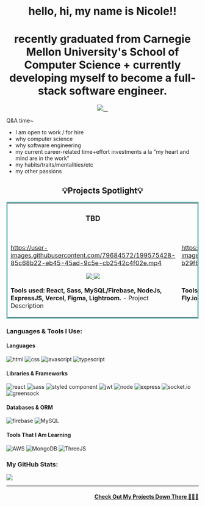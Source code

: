 <h1 align="center">hello, hi, my name is Nicole!!</h1>

<h1 align="center">recently graduated from Carnegie Mellon University's School of Computer Science + currently developing myself to become a full-stack software engineer.</h1>

<p align="center">
  <a target="_blank" href="https://www.linkedin.com/in/nicolepa/" target="_blank">
    <img src="https://img.shields.io/badge/linkedin-%230077B5.svg?style=for-the-badge&logo=linkedin&logoColor=white"/>
  </a>
  <a target="_blank" href="https://calendly.com/nicolepa_dev" target="_blank">
    <img src=""/>
  </a>
  <a target="_blank" href="https://nicolepa.webflow.io/" target="_blank">
    <img src="">
  </a>
  <a target="_blank" href="https://www.nicolepa.hashnode.dev" target="_blank">
    <img src=""/>
  </a>
</p>

Q&A time~
<ul>
<li>I am open to work / for hire</li>
<li>why computer science</li>
<li>why software engineering</li>
<li>my current career-related time+effort investments a la "my heart and mind are in the work"</li>
<li>my habits/traits/mentalities/etc</li>
<li>my other passions</li>
</ul>

<h2 align="center">💡Projects Spotlight💡</h2>
<table bordercolor="#66b2b2">
  <tr>
    <td width="50%" valign="top">
      <h3 align="center">TBD</h3>
        <br>
<a target="_blank" href="https://google.com/"></a>

https://user-images.githubusercontent.com/79684572/199575428-85c68b22-eb45-45ad-9c5e-cb2542c4f02e.mp4

  <p align="center">
  <a href="https://github.com/nicolepa" target="_blank">
    <img src="https://img.shields.io/badge/Code-black?style=for-the-badge&logo=github">
  </a>  
  <a href="https://google.com/" target="_blank">
    <img src="https://img.shields.io/badge/-website-green?style=for-the-badge&color=243964">
  </a>
      </p>
        <p><strong>Tools used: React, Sass, MySQL/Firebase, NodeJs, ExpressJS, Vercel, Figma, Lightroom.</strong> - Project Description
</p>
    </td>
<td width="50%" valign="top">
      <h3 align="center">TBD2</h3>
        <br>
<a target="_blank" href="https://google.com/"></a>

https://user-images.githubusercontent.com/79684572/199574881-b29f6782-48de-4224-857e-5caca568aba3.mp4

  <p align="center">
  <a href="https://github.com/nicolepa" target="_blank">
    <img src="https://img.shields.io/badge/Code-black?style=for-the-badge&logo=github">
  </a>  
  <a href="https://google.com/" target="_blank">
    <img src="https://img.shields.io/badge/-website-green?style=for-the-badge&color=243964">
  </a>
      </p>
        <p><strong>Tools used: React, Sass, NodeJs, ExpressJS, Vercel, Fly.io .</strong> - Project Description</p>
    </td>
  </tr>
  
  
</table>

<h3>Languages & Tools I Use:</h3>
<h4>Languages</h4>
<p>
<img src="https://img.shields.io/badge/HTML5-E34F26?style=for-the-badge&logo=html5&logoColor=white" alt="html" >
<img src="https://img.shields.io/badge/CSS3-1572B6?style=for-the-badge&logo=css3&logoColor=white" alt="css">
<img src="https://img.shields.io/badge/JavaScript-323330?style=for-the-badge&logo=javascript&logoColor=F7DF1E" alt="javascript">
<img src="https://img.shields.io/badge/TypeScript-007ACC?style=for-the-badge&logo=typescript&logoColor=white" alt="typescript"> </p>
<h4>Libraries & Frameworks</h4>
<p>
<img src="https://img.shields.io/badge/React-20232A?style=for-the-badge&logo=react&logoColor=61DAFB" alt="react">
<img src="https://img.shields.io/badge/Sass-CC6699?style=for-the-badge&logo=sass&logoColor=white" alt="sass">
<img src="https://img.shields.io/badge/styled--components-DB7093?style=for-the-badge&logo=styled-components&logoColor=white" alt="styled component">
 <img src="https://img.shields.io/badge/JWT-000000?style=for-the-badge&logo=JSON%20web%20tokens&logoColor=white" alt="jwt">
<img src="https://img.shields.io/badge/Node.js-339933?style=for-the-badge&logo=nodedotjs&logoColor=white" alt="node">
<img src="https://img.shields.io/badge/Express.js-000000?style=for-the-badge&logo=express&logoColor=white" alt="express">
<img src="https://img.shields.io/badge/Socket.io-black?style=for-the-badge&logo=socket.io&badgeColor=010101" alt="socket.io">
<img src="https://img.shields.io/badge/green%20sock-88CE02?style=for-the-badge&logo=greensock&logoColor=white" alt="greensock">
</p>
<h4>Databases & ORM</h4>
<p>
<img src="https://img.shields.io/badge/firebase-ffca28?style=for-the-badge&logo=firebase&logoColor=black" alt="firebase">
<img src="https://img.shields.io/badge/MySQL-005C84?style=for-the-badge&logo=mysql&logoColor=white" alt="MySQL"></p>


#### Tools That I Am Learning
<p>
<img src="https://img.shields.io/badge/AWS-%23FF9900.svg?style=for-the-badge&logo=amazon-aws&logoColor=white" alt="AWS">
<img src="https://img.shields.io/badge/MongoDB-%234ea94b.svg?style=for-the-badge&logo=mongodb&logoColor=white" alt="MongoDB">
<img src="https://img.shields.io/badge/threejs-black?style=for-the-badge&logo=three.js&logoColor=white" alt="ThreeJS"></p>

<h3>My GitHub Stats:</h3>
<div><a href="http://github.com/nicolepa"><img src="https://github-readme-stats.vercel.app/api?username=nicolepa&show_icons=true&hide=&count_private=true&theme=nightowl"</a></div>
<!--
<div><a href="http://www.github.com/henryluan95"><img src="https://github-readme-stats.vercel.app/api?username=henryluan95&show_icons=true&hide=&count_private=true&title_color=edcd94&text_color=6E6F71&icon_color=D2C8DE&bg_color=ffffff&hide_border=false&show_icons=true%22%20alt="Henry's github stats"/></a></div>-->

---

<h4 align="right">Check Out My Projects Down There 🙇🏻‍♂️</h4>

<!--
note to self: eventually my personal protfolio/website
-->
<!-- note to self: eventually my resume, maybe here or elsewhere     
  <a target="_blank" href="#">
    <img src="https://img.shields.io/badge/Resume-3B732C?style=for-the-badge&logo=react&logoColor=white">
  </a>
-->
<!-- note to self: my alumni email address
  <a target="_blank" href="mailto:#">
    <img src="https://img.shields.io/badge/EMail-D14836?style=for-the-badge&logo=gmail&logoColor=white">
  </a>
-->
<!--
note to self: eventually my tech blog (+ vlog)  
-->
<!--
  <a target="_blank" href="https://linkedin.com/in/nicolepa" target="_blank">
    <img src="https://img.shields.io/badge/linkedin-%230077B5.svg?style=for-the-badge&logo=linkedin&logoColor=white"/>
  </a>
-->
<!--
note to self: my profiles on other job platforms (handshake,untapped,???)
-->
</p>

<!--
TODO: integrate my leetcode activity
note to self: mostly to motivate myself
-->

<!--
TODO: include streak stats feature
      -> how to make it appear above GH's own stats feature?
      -> do not like content+design... make my own/find sth else?
-->
